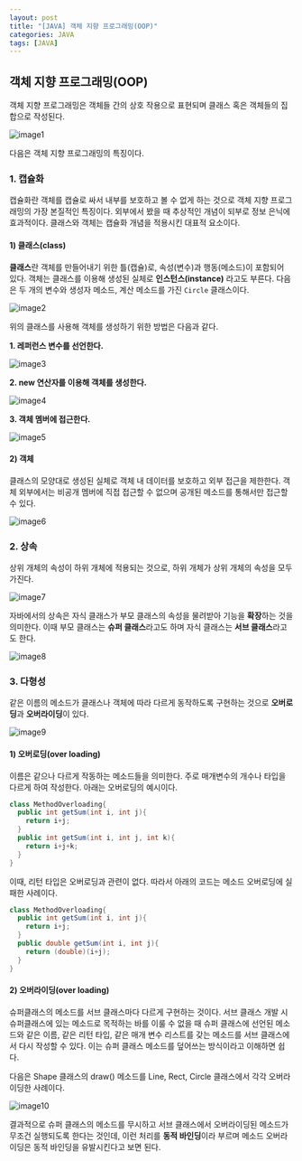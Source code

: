 ```yaml
---
layout: post
title: "[JAVA] 객체 지향 프로그래밍(OOP)" 
categories: JAVA
tags: [JAVA]
---
```


## 객체 지향 프로그래밍(OOP)   
  
객체 지향 프로그래밍은 객체들 간의 상호 작용으로 표현되며 클래스 혹은 객체들의 집합으로 작성된다. 

![image1](/assets/images/JavaImages/19.png)

다음은 객체 지향 프로그래밍의 특징이다.
  
  
### 1. 캡슐화

캡슐화란 객체를 캡슐로 싸서 내부를 보호하고 볼 수 없게 하는 것으로 객체 지향 프로그래밍의 가장 본질적인 특징이다. 외부에서 봤을 때 추상적인 개념이 되부로 정보 은닉에 효과적이다. 
클래스와 객체는 캡슐화 개념을 적용시킨 대표적 요소이다.

#### 1) 클래스(class)  
 **클래스**란 객체를 만들어내기 위한 틀(캡슐)로, 속성(변수)과 행동(메소드)이 포함되어 있다. 객체는 클래스를 이용해 생성된 실체로 **인스턴스(instance)** 라고도 부른다. 
다음은 두 개의 변수와 생성자 메소드, 계산 메소드를 가진 `Circle` 클래스이다.  

![image2](/assets/images/JavaImages/20.png)  

위의 클래스를 사용해 객체를 생성하기 위한 방법은 다음과 같다.


**1. 레퍼런스 변수를 선언한다.** 

  ![image3](/assets/images/JavaImages/21.png)  

**2. new 연산자를 이용해 객체를 생성한다.**  

  ![image4](/assets/images/JavaImages/22.png)

**3. 객체 멤버에 접근한다.**  

  ![image5](/assets/images/JavaImages/23.png) 

  
  
#### 2) 객체  
  클래스의 모양대로 생성된 실체로 객체 내 데이터를 보호하고 외부 접근을 제한한다. 객체 외부에서는 비공개 멤버에 직접 접근할 수 없으며 공개된 메소드를 통해서만 접근할 수 있다.  
 
![image6](/assets/images/JavaImages/24.png)  
  
  
### 2. 상속  

상위 개체의 속성이 하위 개체에 적용되는 것으로, 하위 개체가 상위 개체의 속성을 모두 가진다.

![image7](/assets/images/JavaImages/25.png) 

 자바에서의 상속은 자식 클래스가 부모 클래스의 속성을 물려받아 기능을 **확장**하는 것을 의미한다. 이때 부모 클래스는 **슈퍼 클래스**라고도 하며 자식 클래스는 **서브 클래스**라고도 한다.

![image8](/assets/images/JavaImages/26.png) 


### 3. 다형성 

같은 이름의 메소드가 클래스나 객체에 따라 다르게 동작하도록 구현하는 것으로 **오버로딩**과 **오버라이딩**이 있다.

![image9](/assets/images/JavaImages/80.png)


#### 1) 오버로딩(over loading)

이름은 같으나 다르게 작동하는 메소드들을 의미한다. 주로 매개변수의 개수나 타입을 다르게 하여 작성한다.
아래는 오버로딩의 예시이다.

```java
class MethodOverloading{
  public int getSum(int i, int j){
    return i+j;
  }
  public int getSum(int i, int j, int k){
    return i+j+k;
  }
}
```

이때, 리턴 타입은 오버로딩과 관련이 없다. 따라서 아래의 코드는 메소드 오버로딩에 실패한 사례이다.

```java
class MethodOverloading{
  public int getSum(int i, int j){
    return i+j;
  }
  public double getSum(int i, int j){
    return (double)(i+j);
  }
}
```

#### 2) 오버라이딩(over loading)

슈퍼클래스의 메소드를 서브 클래스마다 다르게 구현하는 것이다. 서브 클래스 개발 시 슈퍼클래스에 있는 메소드로 목적하는 바를 이룰 수 없을 때 
슈퍼 클래스에 선언된 메소드와 같은 이름, 같은 리턴 타입, 같은 매개 변수 리스트를 갖는 메소드를 서브 클래스에서 다시 작성할 수 있다. 이는 슈퍼 클래스 메소드를 덮어쓰는 방식이라고 이해하면 쉽다.  

다음은 Shape 클래스의 draw() 메소드를 Line, Rect, Circle 클래스에서 각각 오버라이딩한 사례이다.

![image10](/assets/images/JavaImages/80.png)

결과적으로 슈퍼 클래스의 메소드를 무시하고 서브 클래스에서 오버라이딩된 메소드가 무조건 실행되도록 한다는 것인데, 이런 처리를 **동적 바인딩**이라 부르며 메소드 오버라이딩은 동적 바인딩을
유발시킨다고 보면 된다.



    
